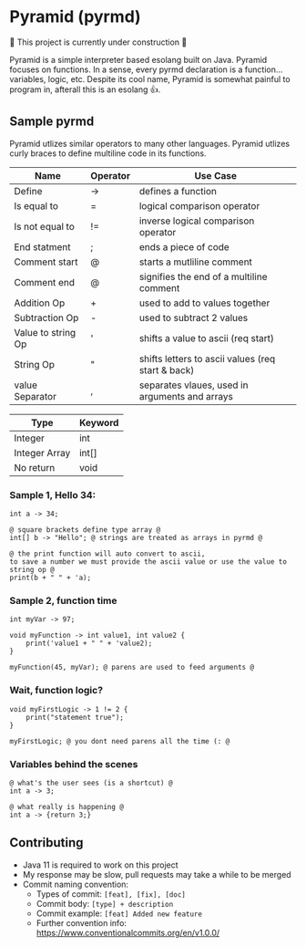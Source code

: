 
# Pyramid (pyrmd)

🚧 This project is currently under construction 🚧

Pyramid is a simple interpreter based esolang built on Java.
Pyramid focuses on functions. In a sense,
every pyrmd declaration is a function... variables, logic, etc. Despite its cool name, Pyramid is
somewhat painful to program in, afterall this is an esolang 👍.

## Sample pyrmd
Pyramid utlizes similar operators to many other languages. Pyramid utlizes curly braces to
define multiline code in its functions.

| Name               | Operator | Use Case|
|--------------------| ------------- | ------------- |
| Define             | -> |  defines a function |
| Is equal to        | =  |  logical comparison operator |
| Is not equal to    | !=  | inverse logical comparison operator |
| End statment       | ;  |  ends a piece of code |
| Comment start      | @  | starts a mutliline comment |
| Comment end        | @  |  signifies the end of a multiline comment |
| Addition Op        | +  |  used to add to values together |
| Subtraction Op     | -  |  used to subtract 2 values |
| Value to string Op | '  |  shifts a value to ascii (req start)|
| String Op          | "  |  shifts letters to ascii values (req start & back) |
| value Separator    | ,  |  separates vlaues, used in arguments and arrays |

| Type  | Keyword
| ------------- | ------------- | 
| Integer  | int |
| Integer Array  | int[] | 
| No return  | void  | 

### Sample 1, Hello 34: ###
```
int a -> 34;

@ square brackets define type array @
int[] b -> "Hello"; @ strings are treated as arrays in pyrmd @

@ the print function will auto convert to ascii,
to save a number we must provide the ascii value or use the value to string op @
print(b + " " + 'a);

```

### Sample 2, function time ###
```
int myVar -> 97;

void myFunction -> int value1, int value2 {
    print('value1 + " " + 'value2);
}

myFunction(45, myVar); @ parens are used to feed arguments @
```

### Wait, function logic? ###
```
void myFirstLogic -> 1 != 2 {
    print("statement true");
}

myFirstLogic; @ you dont need parens all the time (: @
```

### Variables behind the scenes ###
```
@ what's the user sees (is a shortcut) @
int a -> 3;

@ what really is happening @
int a -> {return 3;}
```

## Contributing ##
- Java 11 is required to work on this project
- My response may be slow, pull requests may take a while to be merged
- Commit naming convention:
  - Types of commit: `[feat], [fix], [doc]`
  - Commit body: `[type] + description`
  - Commit example: `[feat] Added new feature`
  - Further convention info: https://www.conventionalcommits.org/en/v1.0.0/
